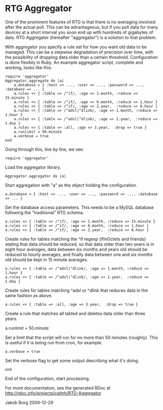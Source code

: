 RTG Aggregator
==============

One of the prominent features of RTG is that there is no averaging involved
after the actual poll. This can be advantageous, but if you poll data for many
devices at a short interval you soon end up with hundreds of gigabytes of data.
RTG Aggregator (hereafter "aggregator") is a solution to that problem.

With aggregator you specify a rule set for how you want old data to be managed.
This can be a stepwise degradation of precision over time, with the possibility
of dropping data older than a certain threshold. Configuration is done flexibly
in Ruby. An example aggregator script, complete and working, looks like this:

    require 'aggregator'
    Aggregator.aggregate do |a|
    	a.database = { :host => ..., :user => ..., :password => ..., :database => ... }
    	a.rules << { :table => /^if/, :age => 1.month, :reduce => 15.minute }
    	a.rules << { :table => /^if/, :age => 6.month, :reduce => 1.hour }
    	a.rules << { :table => /^if/, :age => 2.year,  :reduce => 8.hour }
    	a.rules << { :table => /^adsl|^dlink/, :age => 1.month, :reduce => 1.hour }
    	a.rules << { :table => /^adsl|^dlink/, :age => 1.year,  :reduce => 1.day }
    	a.rules << { :table => :all, :age => 3.year,  :drop => true }
    	a.runlimit = 50.minute
    	a.verbose = true
    end

Going through this, line by line, we see:

    require 'aggregator'

Load the aggregator library.

    Aggregator.aggregator do |a|

Start aggregation with "a" as the object holding the configuration.

    a.database = { :host => ..., :user => ..., :password => ..., :database => ... }

Set the database access parameters. This needs to be a MySQL database following
the "traditional" RTG schema.

    a.rules << { :table => /^if/, :age => 1.month, :reduce => 15.minute }
    a.rules << { :table => /^if/, :age => 6.month, :reduce => 1.hour }
    a.rules << { :table => /^if/, :age => 2.year,  :reduce => 8.hour }

Create rules for tables matching the ^if regexp (ifInOctets and friends)
stating that data should be reduced, so that data older than two years is in
eight hour averages, data between six months and years old should be reduced to
hourly averages, and finally data between one and six months old should be kept
in 15 minute averages.

    a.rules << { :table => /^adsl|^dlink/, :age => 1.month, :reduce => 1.hour }
    a.rules << { :table => /^adsl|^dlink/, :age => 1.year,  :reduce => 1.day }

Create rules for tables matching ^adsl or ^dlink that reduces data in the same
fashion as above.

    a.rules << { :table => :all, :age => 3.year,  :drop => true }

Create a rule that matches all tabled and deletes data older than three years.

a.runlimit = 50.minute

Set a limit that the script will run for no more than 50 minutes (roughly).
This is useful if it is being run from cron, for example.

    a.verbose = true

Set the verbose flag to get some output describing what it's doing.

    end

End of the configuration, start processing.

For more documentation, see the generated RDoc at http://rdoc.info/projects/calmh/RTG-Aggregator

Jakob Borg
2009-12-29
